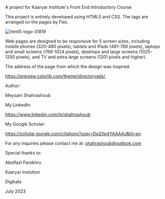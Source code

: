 
A project for Kaaryar Institute's Front End Introductory Course

This project is entirely developed using HTML5 and CSS. The tags are arranged on the pages by Flex.

![html5-logo-31819](https://github.com/mysm91/DirectoryAds/assets/120313407/a7e50f6b-3438-4464-929d-27c7e7bdb73c)



Web pages are designed to be responsive for 5 screen sizes, including mobile phones (320-480 pixels), tablets and iPads (481-768 pixels), laptops and small screens (769-1024 pixels), desktops and large screens (1025-1200 pixels), and TV and extra large screens (1201 pixels and higher).


The address of the page from which the design was inspired:

https://preview.colorlib.com/theme/directoryads/

Author:

Meysam Shahrashoub

My LinkedIn:

https://www.linkedin.com/in/shahrashoub

My Google Scholar:

https://scholar.google.com/citations?user=Dq20p4YAAAAJ&hl=en

For any inquiries please contact me at: shahrashoub@outlook.com

Special thanks to:

Abolfazl Farokhru

Kaaryar Instution

Digikala

July 2023
